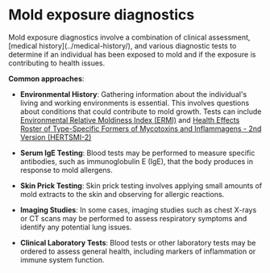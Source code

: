# Mold exposure diagnostics

Mold exposure diagnostics involve a combination of clinical assessment, [medical history](../medical-history/\), and various diagnostic tests to determine if an individual has been exposed to mold and if the exposure is contributing to health issues.

**Common approaches**:

* **Environmental History**: Gathering information about the individual's living and working environments is essential. This involves questions about conditions that could contribute to mold growth. Tests can include [Environmental Relative Moldiness Index (ERMI)](../environmental-relative-moldiness-index/) and
[Health Effects Roster of Type-Specific Formers of Mycotoxins and Inflammagens - 2nd Version (HERTSMI-2)](../health-effects-roster-of-type-specific-formers-of-mycotoxins-and-inflammagens-2/)

* **Serum IgE Testing**: Blood tests may be performed to measure specific antibodies, such as immunoglobulin E (IgE), that the body produces in response to mold allergens.

* **Skin Prick Testing**: Skin prick testing involves applying small amounts of mold extracts to the skin and observing for allergic reactions.

* **Imaging Studies**: In some cases, imaging studies such as chest X-rays or CT scans may be performed to assess respiratory symptoms and identify any potential lung issues.

* **Clinical Laboratory Tests**: Blood tests or other laboratory tests may be ordered to assess general health, including markers of inflammation or immune system function.

